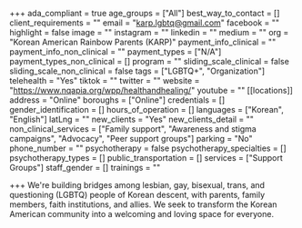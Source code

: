 +++
ada_compliant = true
age_groups = ["All"]
best_way_to_contact = []
client_requirements = ""
email = "karp.lgbtq@gmail.com"
facebook = ""
highlight = false
image = ""
instagram = ""
linkedin = ""
medium = ""
org = "Korean American Rainbow Parents (KARP)"
payment_info_clinical = ""
payment_info_non_clinical = ""
payment_types = ["N/A"]
payment_types_non_clinical = []
program = ""
sliding_scale_clinical = false
sliding_scale_non_clinical = false
tags = ["LGBTQ+", "Organization"]
telehealth = "Yes"
tiktok = ""
twitter = ""
website = "https://www.nqapia.org/wpp/healthandhealing/"
youtube = ""
[[locations]]
address = "Online"
boroughs = ["Online"]
credentials = []
gender_identification = []
hours_of_operation = []
languages = ["Korean", "English"]
latLng = ""
new_clients = "Yes"
new_clients_detail = ""
non_clinical_services = ["Family support", "Awareness and stigma campaigns", "Advocacy", "Peer support groups"]
parking = "No"
phone_number = ""
psychotherapy = false
psychotherapy_specialties = []
psychotherapy_types = []
public_transportation = []
services = ["Support Groups"]
staff_gender = []
trainings = ""

+++
We're building bridges among lesbian, gay, bisexual, trans, and questioning (LGBTQ) people of Korean descent, with parents, family members, faith institutions, and allies. We seek to transform the Korean American community into a welcoming and loving space for everyone.